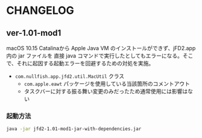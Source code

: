 # CHANGELOG

## ver-1.01-mod1

macOS 10.15 Catalinaから Apple Java VM のインストールができず、jFD2.app 内の jar ファイルを
直接 java コマンドで実行したとしてもエラーになる。そこで、それに起因する起動エラーを回避するための対処を実施。

  - `com.nullfish.app.jfd2.util.MacUtil` クラス
    - `com.apple.eawt` パッケージを使用している当該箇所のコメントアウト
    - タスクバーに対する振る舞い変更のみだったため通常使用には影響はない

### 起動方法

```bash
java -jar jfd2-1.01-mod1-jar-with-dependencies.jar
```
